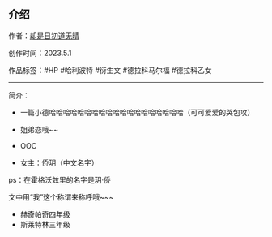 ## 介绍

<!-- 作者：[却是日初道无晴](https://ljyjingyi.lofter.com/) -->
作者：[却是日初道无晴](../../../../author/却是日初道无晴/index.html)

创作时间：2023.5.1

作品标签：#HP #哈利波特 #衍生文 #德拉科马尔福 #德拉科乙女

------

简介：

* 一篇小德哈哈哈哈哈哈哈哈哈哈哈哈哈哈哈哈哈哈哈（可可爱爱的哭包攻）

* 姐弟恋哦\~\~

* OOC

* 女主：侨玥（中文名字）

ps：在霍格沃兹里的名字是玥·侨

文中用“我”这个称谓来称呼哦\~\~\~

* 赫奇帕奇四年级
* 斯莱特林三年级
